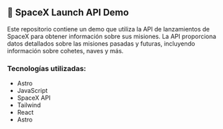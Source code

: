 ## 🚀 SpaceX Launch API Demo
Este repositorio contiene un demo que utiliza la API de lanzamientos de SpaceX para obtener información sobre sus misiones. 
La API proporciona datos detallados sobre las misiones pasadas y futuras, incluyendo información sobre cohetes, naves y más.


### Tecnologías utilizadas:
* Astro
* JavaScript
* SpaceX API
* Tailwind
* React
* Astro